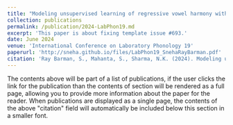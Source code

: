 ```yaml
---
title: "Modeling unsupervised learning of regressive vowel harmony with GAN: A view from Assamese"
collection: publications
permalink: /publication/2024-LabPhon19.md
excerpt: 'This paper is about fixing template issue #693.'
date: June 2024
venue: 'International Conference on Laboratory Phonology 19'
paperurl: 'http://sneha.github.io/files/LabPhon19_SnehaRayBarman.pdf'
citation: 'Ray Barman, S., Mahanta, S., Sharma, N.K. (2024). Modeling unsupervised learning of regressive vowel harmony with GAN: Aviewfrom Assamese. Proceedings of the 19th Conference on Laboratory Phonology (Eds. T. Cho, S. Kim, J. Holliday and S. Lee-Kim), 217-218. '
---
```


The contents above will be part of a list of publications, if the user clicks the link for the publication than the contents of section will be rendered as a full page, allowing you to provide more information about the paper for the reader. When publications are displayed as a single page, the contents of the above "citation" field will automatically be included below this section in a smaller font.
